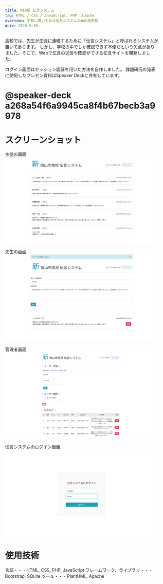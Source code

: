 ```yaml
---
title: Web版 伝言システム
tag: HTML / CSS / JavaScript, PHP, Apache
overview: 学校に置いてある伝言システムのWeb版開発
date: 2020.9.30
---
```


高校では、先生が生徒に連絡するために「伝言システム」と呼ばれるシステムが置いてあります。
しかし、学校の中でしか確認できず不便だという欠点がありました。そこで、Webで伝言の送信や確認ができる伝言サイトを開発しました。

ログイン画面はセッション認証を用いた方法を自作しました。
課題研究の発表に使用したプレゼン資料はSpeaker Deckに共有しています。
# @speaker-deck a268a54f6a9945ca8f4b67becb3a9978

# スクリーンショット
生徒の画面
![](/public/posts/message-system/viewer.png)

先生の画面
![](/public/posts/message-system/sender.png)

管理者画面
![](/public/posts/message-system/admin.png)

伝言システムのログイン画面
![](/public/posts/message-system/login.png)

# 使用技術
言語・・・HTML, CSS, PHP, JavaScript
フレームワーク、ライブラリ・・・Bootstrap, SQLite
ツール・・・PlantUML, Apache
